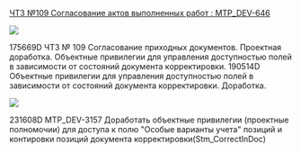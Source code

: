 [ЧТЗ №109 Согласование актов выполненных работ : MTP_DEV-646](https://yt.surgutneftegas.ru:4443/issue/MTP_DEV-646)

![](msedge_YzMrrZWcT5.png)

175669D ЧТЗ № 109 Согласование приходных документов. Проектная доработка. Объектные привилегии для управления доступностью полей в зависимости от состояний документа корректировки.
190514D Объектные привилегии для управления доступностью полей в зависимости от состояний документа корректировки. Доработка.

![](Pasted%20image%2020250703140854.png)

231608D MTP_DEV-3157  Доработать объектные привилегии (проектные полномочии) для доступа к полю "Особые варианты учета" позиций и контировки позиций  документа корректировки(Stm_CorrectInDoc)
